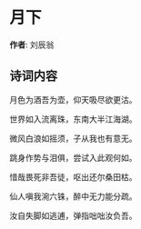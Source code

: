 # 月下

**作者**: 刘辰翁

## 诗词内容

月色为酒吾为壶，仰天吸尽欲更沽。

世界如入流离珠，东南大半江海湖。

微风白浪如摇须，子从我也有意无。

跳身作势与泪俱，尝试入此观何如。

惜哉畏死非吾徒，呕出还尔桑田枯。

仙人嗔我涴六铢，醉中无力能分疏。

汝自失脚如逃逋，弹指咄咄汝负吾。

